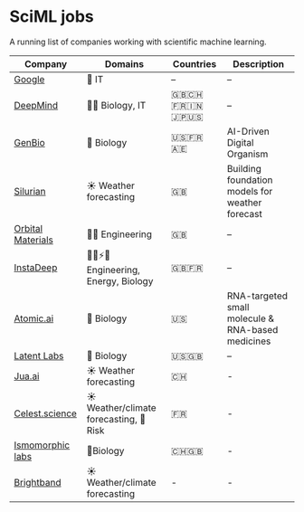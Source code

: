 # SciML jobs

A running list of companies working with scientific machine learning.

| Company         | Domains                                   | Countries                 | Description |
|----------------|--------------------------------------------|---------------------------|-----------------------------|
| [Google](https://www.google.com/about/careers/applications/jobs/results#!t=jo&jid=127025001&) | 📱 IT                          | –                         | –                           |
| [DeepMind](https://deepmind.google/about/careers/)         | 🧪📱 Biology, IT                        | 🇬🇧🇨🇭🇫🇷🇮🇳🇯🇵🇺🇸             | –                           |
| [GenBio](https://genbio.ai)                                | 🧪 Biology                             | 🇺🇸🇫🇷🇦🇪                   | AI-Driven Digital Organism |
| [Silurian](https://silurian.ai)                            | ☀️ Weather forecasting                 | 🇬🇧                       | Building foundation models for weather forecast |
| [Orbital Materials](https://www.orbitalmaterials.com)      | 👷‍♀️ Engineering                      | 🇬🇧                       | –                           |
| [InstaDeep](https://www.instadeep.com)                     | 👷‍♀️⚡️🧪 Engineering, Energy, Biology | 🇬🇧🇫🇷                   | –                           |
| [Atomic.ai](https://atomic.ai/careers/)                    | 🧪 Biology                             | 🇺🇸                       | RNA-targeted small molecule & RNA-based medicines |
| [Latent Labs](https://www.latentlabs.com)                  | 🧪 Biology                             | 🇺🇸🇬🇧                   | –                           |
| [Jua.ai](https://jua.ai) | ☀️ Weather forecasting | 🇨🇭| - |
| [Celest.science](https://www.celest.science) |☀️ Weather/climate forecasting, 🌊Risk | 🇫🇷 |- |
| [Ismomorphic labs](https://www.isomorphiclabs.com) | 🧪Biology | 🇨🇭🇬🇧|-|
| [Brightband](https://www.brightband.com) | ☀️ Weather/climate forecasting | - | - |

